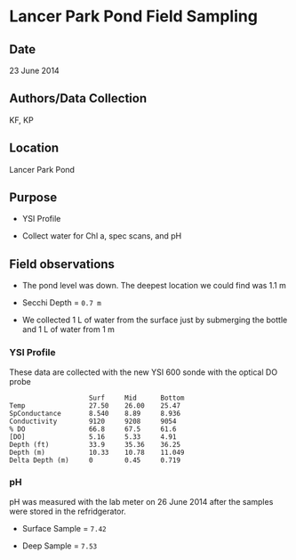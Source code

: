 # Lancer Park Pond Field Sampling

## Date

23 June 2014

## Authors/Data Collection

KF, KP

## Location

Lancer Park Pond

## Purpose

* YSI Profile

* Collect water for Chl a, spec scans, and pH

## Field observations

* The pond level was down. The deepest location we could find was 1.1 m

* Secchi Depth = `0.7 m`

* We collected 1 L of water from the surface just by submerging the bottle and 1 L of water from 1 m

### YSI Profile

These data are collected with the new YSI 600 sonde with the optical DO probe

~~~~
                    Surf     Mid      Bottom  
Temp                27.50    26.00    25.47
SpConductance       8.540    8.89     8.936
Conductivity        9120     9208     9054
% DO                66.8     67.5     61.6
[DO]                5.16     5.33     4.91
Depth (ft)          33.9     35.36    36.25
Depth (m)           10.33    10.78    11.049
Delta Depth (m)     0        0.45     0.719

~~~~~


### pH

pH was measured with the lab meter on 26 June 2014 after the samples were stored in the refridgerator.

* Surface Sample = `7.42`

* Deep Sample = `7.53`